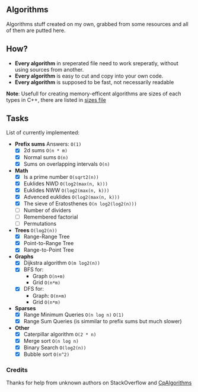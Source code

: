## Algorithms
Algorithms stuff created on my own, grabbed from some resources and all of them are putted here.

## How?

- **Every algorithm** in sreperated file need to work sreperatly, without using sources from another.
- **Every algorithm** is easy to cut and copy into your own code.
- **Every algorithm** is supposed to be fast, not necessarily readable

**Note**: Usefull for creating memory-efficent algorithms are sizes of each types in C++, there are listed in [sizes file](./SIZES.md)

## Tasks

List of currently implemented:

- **Prefix sums** Answers: `O(1)`
    - [x] 2d sums `O(n * m)`
    - [x] Normal sums `O(n)`
    - [x] Sums on overlapping intervals `O(n)`

- **Math**
    - [x] Is a prime number `O(sqrt2(n))`
    - [x] Euklides NWD `O(log2(max(n, k)))`
    - [x] Euklides NWW `O(log2(max(n, k)))`
    - [x] Advenced euklides `O(log2(max(n, k)))`
    - [x] The sieve of Eratosthenes `O(n log2(log2(n)))`
    - [ ] Number of dividers
    - [ ] Remembered factorial
    - [ ] Permutations

- **Trees** `O(log2(n))`
    - [x] Range-Range Tree
    - [x] Point-to-Range Tree
    - [x] Range-to-Point Tree

- **Graphs**
    - [x] Dijkstra algorithm `O(m log2(n))`
    <!-- N is count of rows | M is count of columns (or revertable)  -->
    - [x] BFS for:
        - Graph `O(n+m)`
        - Grid `O(n*m)`
    - [x] DFS for:
        - Graph: `O(n+m)`
        - Grid `O(n*m)`

- **Sparses**
    - [x] Range Minimum Queries `O(n log n)` `O(1)`
    - [x] Range Sum Queries (is simmilar to prefix sums but much slower)

- **Other**
    - [x] Caterpillar algorithm `O(2 * n)`
    - [x] Merge sort `O(n log n)`
    - [x] Binary Search `O(log2(n))`
    - [x] Bubble sort `O(n^2)`

### Credits

Thanks for help from unknown authors on StackOverflow and [CpAlgorithms](https://cp-algorithms.com/)